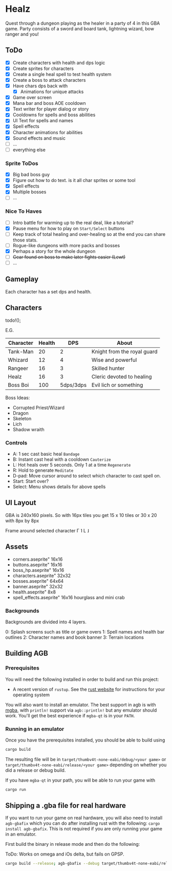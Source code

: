 # Healz

Quest through a dungeon playing as the healer in a party of 4 in this GBA game.
Party consists of a sword and board tank, lightning wizard, bow ranger and you!

## ToDo

- [x] Create characters with health and dps logic
- [x] Create sprites for characters
- [x] Create a single heal spell to test health system
- [x] Create a boss to attack characters
- [x] Have chars dps back with
  - [x] Animations for unique attacks
- [x] Game over screen
- [x] Mana bar and boss AOE cooldown
- [x] Text writer for player dialog or story
- [x] Cooldowns for spells and boss abilities
- [x] UI Text for spells and names
- [x] Spell effects
- [x] Character animations for abilities
- [x] Sound effects and music
- [ ] ...
- [ ] everything else

### Sprite ToDos

- [x] Big bad boss guy
- [x] Figure out how to do text. is it all char sprites or some tool
- [x] Spell effects
- [x] Multiple bosses
- [ ] ...

### Nice To Haves

- [ ] Intro battle for warming up to the real deal, like a tutorial?
- [x] Pause menu for how to play on `Start/Select` buttons
- [ ] Keep track of total healing and over-healing so at the end you can share those stats.
- [ ] Rogue-like dungeons with more packs and bosses
- [x] Perhaps a story for the whole dungeon
- [ ] ~~Gear found on boss to make later fights easier (Lewt)~~
- [ ] ...

## Gameplay

Each character has a set dps and health.

## Characters

todo!();

E.G.

| Character | Health  | DPS       | About                       |
|-----------|---------|-----------|-----------------------------|
| Tank-Man  | 20      | 2         | Knight from the royal guard |
| Whizard   | 12      | 4         | Wise and powerful           |
| Rangeer   | 16      | 3         | Skilled hunter              |
| Healz     | 16      | 3         | Cleric devoted to healing   |
| Boss Boi  | 100     | 5dps/3dps | Evil lich or something      |

Boss Ideas:

- Corrupted Priest/Wizard
- Dragon
- Skeleton
- Lich
- Shadow wraith

### Controls

- A: 1 sec cast basic heal `Bandage`
- B: Instant cast heal with a cooldown `Cauterize`
- L: Hot heals over 5 seconds. Only 1 at a time `Regenerate`
- R: Hold to generate `Meditate`
- D-pad: Move cursor around to select which character to cast spell on.
- Start: Start over?
- Select: Menu shows details for above spells

## UI Layout

GBA is 240x160 pixels.
So with 16px tiles you get 15 x 10 tiles or 30 x 20 with 8px by 8px

Frame around selected character
Γ    ˥
L    ˩

## Assets

- corners.aseprite" 16x16
- buttons.aseprite" 16x16
- boss_hp.aseprite" 16x16
- characters.aseprite" 32x32
- bosses.aseprite" 64x64
- banner.aseprite" 32x32
- health.aseprite" 8x8
- spell_effects.aseprite" 16x16 hourglass and mini crab

### Backgrounds

Backgrounds are divided into 4 layers.

0: Splash screens such as title or game overs 
1: Spell names and health bar outlines
2: Character names and book banner
3: Terrain locations

## Building AGB

### Prerequisites

You will need the following installed in order to build and run this project:

* A recent version of `rustup`. See the [rust website](https://www.rust-lang.org/tools/install) for instructions for your operating system

You will also want to install an emulator. The best support in agb is with [mgba](https://mgba.io), with
`println!` support via `agb::println!` but any emulator should work. You'll get the best experience if
`mgba-qt` is in your `PATH`.

### Running in an emulator

Once you have the prerequisites installed, you should be able to build using

```sh
cargo build
```

The resulting file will be in `target/thumbv4t-none-eabi/debug/<your game>` or `target/thumbv4t-none-eabi/release/<your game>` depending on
whether you did a release or debug build.

If you have `mgba-qt` in your path, you will be able to run your game with

```sh
cargo run
```

## Shipping a .gba file for real hardware

If you want to run your game on real hardware, you will also need to install `agb-gbafix` which you can do after installing
rust with the following: `cargo install agb-gbafix`. This is not required if you are only running your game in an emulator.

First build the binary in release mode and then do the following:

ToDo: Works on omega and iOs delta, but fails on GPSP.

```sh
cargo build --release; agb-gbafix --debug target/thumbv4t-none-eabi/release/Healz -o Healz_jam.gba
```

